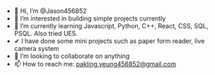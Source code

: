 - 👋 Hi, I’m @Jason456852
- 👀 I’m interested in building simple projects currently
- 🌱 I’m currently learning Javascript, Python, C++, React, CSS, SQL, PSQL. Also tried UE5.
- ✔  I have done some mini projects such as paper form reader, live camera system
- 💞️ I’m looking to collaborate on anything
- 📫 How to reach me: pakling.yeung456852@gmail.com

<!---
Jason456852/Jason456852 is a ✨ special ✨ repository because its `README.md` (this file) appears on your GitHub profile.
You can click the Preview link to take a look at your changes.
--->
